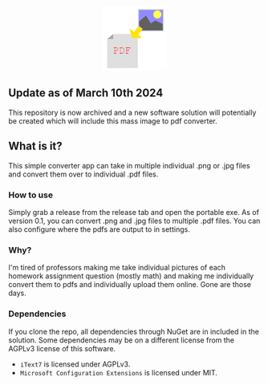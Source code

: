 <p align = "center">
  <img src = "https://raw.githubusercontent.com/Consumedgrub2/MassImgToPDF/master/Icon_128x128.png"></img>
</p>

## Update as of March 10th 2024
This repository is now archived and a new software solution will potentially be created which will include this mass image to pdf converter.

## What is it?
This simple converter app can take in multiple individual .png or .jpg files and convert them over to individual .pdf files.

### How to use
Simply grab a release from the release tab and open the portable exe. As of version 0.1, you can convert .png and .jpg files to multiple .pdf files. You can also configure where the pdfs are output to in settings.

### Why?
I'm tired of professors making me take individual pictures of each homework assignment question (mostly math) and making me individually convert them to pdfs and individually upload them online. Gone are those days.

### Dependencies 
If you clone the repo, all dependencies through NuGet are in included in the solution. Some dependencies may be on a different license from the AGPLv3 license of this software.

- ```iText7``` is licensed under AGPLv3.
- ```Microsoft Configuration Extensions``` is licensed under MIT.
